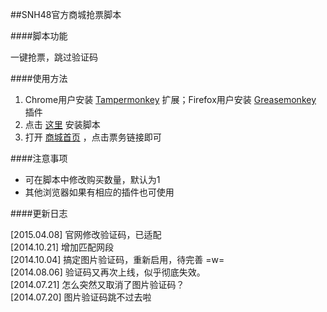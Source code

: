 ##SNH48官方商城抢票脚本

####脚本功能

一键抢票，跳过验证码

####使用方法

1. Chrome用户安装 [Tampermonkey](https://chrome.google.com/webstore/detail/tampermonkey/dhdgffkkebhmkfjojejmpbldmpobfkfo?hl=zh-cn) 扩展；Firefox用户安装 [Greasemonkey](https://addons.mozilla.org/zh-cn/firefox/addon/greasemonkey) 插件
2. 点击 [这里](https://github.com/saintwinkle/SNH48-Get-Ticket/raw/master/SNH48-Get-Ticket.user.js) 安装脚本
3. 打开 [商城首页](http://shop.snh48.com) ，点击票务链接即可

####注意事项

- 可在脚本中修改购买数量，默认为1
- 其他浏览器如果有相应的插件也可使用

####更新日志

[2015.04.08] 官网修改验证码，已适配  
[2014.10.21] 增加匹配网段  
[2014.10.04] 搞定图片验证码，重新启用，待完善 =w=  
[2014.08.06] 验证码又再次上线，似乎彻底失效。  
[2014.07.21] 怎么突然又取消了图片验证码？  
[2014.07.20] 图片验证码跳不过去啦
